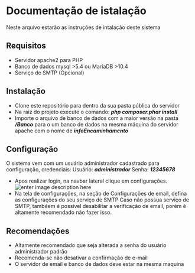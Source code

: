 # Documentação de istalação

Neste arquivo estarão as instruções de intalação deste sistema

## Requisitos

- Servidor apache2 para PHP
- Banco de dados mysql >5.4 ou MariaDB >10.4
- Serviço de SMTP (Opcional)

## Instalação

- Clone este repositório para dentro da sua pasta pública do servidor
- Na raiz do projeto execute o comando: ***php composer.phar install***
- Importe o arquivo de banco de dados com a maior versão na pasta ***/Banco*** para o um banco de dados na mesma máquina do servidor apache com o nome de ***infoEncaminhamento***

## Configuração
O sistema vem com um usuário administrador cadastrado para configuração, credenciais:
Usuário: ***administrador***
Senha: ***12345678***

- Apos realizar login, na navbar lateral clique em configurações.![enter image description here](https://tcc.markeyvip.com/imagens/tcc/menu.PNG)
- Na tela de configurações, na seção de Configurações de email, defina as configurações do seu serviço de SMTP
Caso não possua serviço de SMTP, tambéem é possível desabilitar a verificação de email, porém é altamente recomendado não fazer isso.

## Recomendações

- Altamente recomendado que seja alterada a senha do usuário administrador padrão
- Recomenda-se não desativar a confirmação de e-mail
- O servidor de email e banco de dados deve estar na mesma maquina
